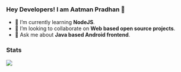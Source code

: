 ### Hey Developers! I am Aatman Pradhan 👋

<!--
**aatmansp/aatmansp** is a ✨ _special_ ✨ repository because its `README.md` (this file) appears on your GitHub profile.

Here are some ideas to get you started:

- 🔭 I’m currently working on ... 
 

- 🤔 I’m looking for help with ...
- 📫 You can reach me at: 
- 
- 😄 Pronouns: He/His
- ⚡ Fun fact: ...
-->
- 🌱 I’m currently learning <b>NodeJS</b>. 
- 👯 I’m looking to collaborate on <b>Web based open source projects</b>.
- 💬 Ask me about <b>Java based Android frontend</b>.

### Stats

<img src="https://github-readme-stats.vercel.app/api?username=aatmansp&&show_icons=true&title_color=ffffff&icon_color=bb2acf&text_color=daf7dc&bg_color=151515">

